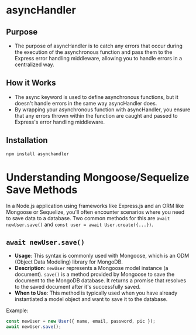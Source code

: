 # asyncHandler

## Purpose
- The purpose of asyncHandler is to catch any errors that occur during the execution of the asynchronous function and pass them to the Express error handling middleware, allowing you to handle errors in a centralized way.

## How it Works
- The async keyword is used to define asynchronous functions, but it doesn't handle errors in the same way asyncHandler does.
- By wrapping your asynchronous function with asyncHandler, you ensure that any errors thrown within the function are caught and passed to Express's error handling middleware.

## Installation
```bash
npm install asynchandler
```

# Understanding Mongoose/Sequelize Save Methods

In a Node.js application using frameworks like Express.js and an ORM like Mongoose or Sequelize, you'll often encounter scenarios where you need to save data to a database. Two common methods for this are `await newUser.save()` and `const user = await User.create({...})`.

## `await newUser.save()`

- **Usage**: This syntax is commonly used with Mongoose, which is an ODM (Object Data Modeling) library for MongoDB.
- **Description**: `newUser` represents a Mongoose model instance (a document). `save()` is a method provided by Mongoose to save the document to the MongoDB database. It returns a promise that resolves to the saved document after it's successfully saved.
- **When to Use**: This method is typically used when you have already instantiated a model object and want to save it to the database.

Example:
```javascript
const newUser = new User({ name, email, password, pic });
await newUser.save();
``` 

